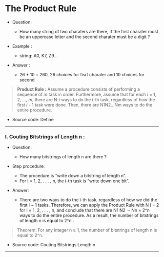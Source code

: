 <h1> The Product Rule</h1>


- Question:  
   -  How many string of two charaters are there, if the first charater must be an uppercase letter and the second charater must be a digit ?

- Example :
   - string: A0, K7, Z9...
- Answer :
   - 26 * 10 = 260, 26 choices for fisrt charater and 10 choices for second

> **Product Rule :** Assume a procedure consists of performing a sequence of *m* task in order. Furthermore, assume that for each  *i* = 1, 2, ..., *m*, there are N-i ways to do the i-th task, regardless of how the first *i* - 1 task were done. Then, there are N1N2...Nm ways to do the entire procedure.

- Source code:  Define

--------------------------------------------------------------

<h3>I.  Couting Bitstrings of Length n :</h3>

- Question:
   - How many bitstrings of length n are there ?

- Step procedure:
   - The procedure is “write down a bitstring of length n”.
   - For i = 1, 2, . . . , n, the i-th task is “write down one bit”.

- Answer:
   - There are two ways to do the i-th task, regardless of how we did the first i − 1 tasks. Therefore, we can apply the Product Rule with N i = 2 for i = 1, 2, . . . , n, and conclude that there are N1 N2 ··· Nn = 2^n ways to do the entire procedure. As a result, the number of bitstrings of length n is equal to 2^n .

> Theorem: For any integer n ≥ 1, the number of bitstrings of length n
is equal to 2^n.
- Source code: Couting Bitstrings Length n

--------------------------------------------------------------









